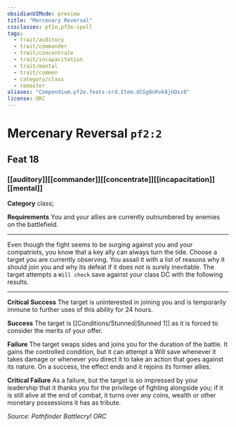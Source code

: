 ```yaml
---
obsidianUIMode: preview
title: "Mercenary Reversal"
cssclasses: pf2e,pf2e-spell
tags:
  - trait/auditory
  - trait/commander
  - trait/concentrate
  - trait/incapacitation
  - trait/mental
  - trait/common
  - category/class
  - remaster
aliases: "Compendium.pf2e.feats-srd.Item.dCGg0nRvk8jUQxz8"
license: ORC
---
```

# Mercenary Reversal `pf2:2`
## Feat 18
### [[auditory]][[commander]][[concentrate]][[incapacitation]][[mental]]

**Category** class; 




**Requirements** You and your allies are currently outnumbered by enemies on the battlefield.

* * *

Even though the fight seems to be surging against you and your compatriots, you know that a key ally can always turn the tide. Choose a target you are currently observing. You assail it with a list of reasons why it should join you and why its defeat if it does not is surely inevitable. The target attempts a `Will check` save against your class DC with the following results.

* * *

**Critical Success** The target is uninterested in joining you and is temporarily immune to further uses of this ability for 24 hours.

**Success** The target is [[Conditions/Stunned|Stunned 1]] as it is forced to consider the merits of your offer.

**Failure** The target swaps sides and joins you for the duration of the battle. It gains the controlled condition, but it can attempt a Will save whenever it takes damage or whenever you direct it to take an action that goes against its nature. On a success, the effect ends and it rejoins its former allies.

**Critical Failure** As a failure, but the target is so impressed by your leadership that it thanks you for the privilege of fighting alongside you; if it is still alive at the end of combat, it turns over any coins, wealth or other monetary possessions it has as tribute.

*Source: Pathfinder Battlecry!*
*ORC*